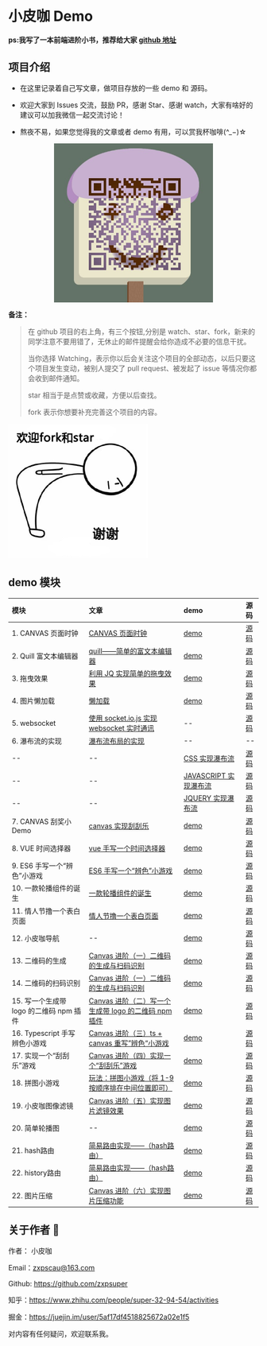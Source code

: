 # 小皮咖 Demo

**ps:我写了一本前端进阶小书，推荐给大家 [github 地址](https://github.com/zxpsuper/advanced_front_end)**

## 项目介绍

-   在这里记录着自己写文章，做项目存放的一些 demo 和 源码。

-   欢迎大家到 Issues 交流，鼓励 PR，感谢 Star、感谢 watch，大家有啥好的建议可以加我微信一起交流讨论！
-   熬夜不易，如果您觉得我的文章或者 demo 有用，可以赏我杯咖啡(^_−)☆

<div>
  <img src="./images/wechat.png" style="width: 320px; margin: 0 auto; display: block">
</div>

**备注：**

> 在 github 项目的右上角，有三个按钮,分别是 watch、star、fork，新来的同学注意不要用错了，无休止的邮件提醒会给你造成不必要的信息干扰。
>
> 当你选择 Watching，表示你以后会关注这个项目的全部动态，以后只要这个项目发生变动，被别人提交了 pull request、被发起了 issue 等情况你都会收到邮件通知。
>
> star 相当于是点赞或收藏，方便以后查找。
>
> fork 表示你想要补充完善这个项目的内容。

![](./images/fork_and_star.jpg)

## demo 模块

| 模块                              | 文章                                                                   | demo                                               | 源码                 |
| :-------------------------------- | :--------------------------------------------------------------------- | :------------------------------------------------- | :------------------- |
| 1. CANVAS 页面时钟 | [CANVAS 页面时钟](https://blog.csdn.net/weixin_38788347/article/details/78239704) | [demo](https://zxpsuper.github.io/Demo/watch.html) | [源码](./watch.html) |
| 2. Quill 富文本编辑器 | [quill——简单的富文本编辑器](https://blog.csdn.net/weixin_38788347/article/details/78249433) | [demo](https://zxpsuper.github.io/Demo/quill.html) | [源码](./quill.html) |
| 3. 拖曳效果 | [利用 JQ 实现简单的拖曳效果](https://blog.csdn.net/weixin_38788347/article/details/78273565) | [demo](https://zxpsuper.github.io/Demo/drag.html) | [源码](./drag.html) |
| 4. 图片懒加载 | [懒加载](https://blog.csdn.net/weixin_38788347/article/details/78217372) | [demo](https://zxpsuper.github.io/Demo/lazyload.html) | [源码](./lazyload.html) |
| 5. websocket | [使用 socket.io.js 实现 websocket 实时通讯](https://blog.csdn.net/weixin_38788347/article/details/79726992) | -- | [源码](./websocket/) |
| 6. 瀑布流的实现 | [瀑布流布局的实现](https://blog.csdn.net/weixin_38788347/article/details/78390064) | -- | -- |
| -- | --| [CSS 实现瀑布流](https://zxpsuper.github.io/Demo/waterflow/waterfallcss.html) | [源码](./waterflow/waterfallcss.html) |
| -- | -- | [JAVASCRIPT 实现瀑布流](https://zxpsuper.github.io/Demo/waterflow/waterfalljs.html) | [源码](./waterflow/waterfalljs.html) |
| -- | -- | [JQUERY 实现瀑布流](https://zxpsuper.github.io/Demo/waterflow/waterfalljq.html) | [源码](./waterflow/waterfalljq.html) |
| 7. CANVAS 刮奖小 Demo | [canvas 实现刮刮乐](https://blog.csdn.net/weixin_38788347/article/details/78239704) | [demo](https://zxpsuper.github.io/Demo/guajiang/index.html)| [源码](./guajiang/index.html) |
| 8. VUE 时间选择器 | [vue 手写一个时间选择器](https://juejin.im/post/5b62b0cfe51d453489494efb) | [demo](https://zxpsuper.github.io/Demo/datepicker/index.html)| [源码](./datepicker/Datepicker.vue) |
| 9. ES6 手写一个“辨色”小游戏 | [ES6 手写一个“辨色”小游戏](https://segmentfault.com/a/1190000016444812) | [demo](https://zxpsuper.github.io/Demo/color/index.html)| [源码](./color/index.js) |
| 10. 一款轮播组件的诞生 | [一款轮播组件的诞生](https://juejin.im/post/5c24925fe51d4502a232fb6b) | [demo](https://zxpsuper.github.io/Demo/carousal/index.html)| [源码](https://github.com/zxpsuper/suporka-carousal) |
| 11. 情人节撸一个表白页面 | [情人节撸一个表白页面](https://juejin.im/post/5c6521b8f265da2dcd79ca74) | [demo](https://zxpsuper.github.io/Demo/valentine_day/name.html)| [源码](https://github.com/zxpsuper/Demo/tree/master/valentine_day) |
| 12. 小皮咖导航 | --| [demo](https://zxpsuper.github.io/Demo/navigation/)| [源码](https://github.com/zxpsuper/Demo/tree/master/navigation) |
| 13. 二维码的生成 | [Canvas 进阶（一）二维码的生成与扫码识别](https://juejin.im/post/5d00b3626fb9a07ed74076a9) | [demo](https://zxpsuper.github.io/Demo/qrcode/)| [源码](https://github.com/zxpsuper/Demo/blob/master/qrcode/index.html) |
| 14. 二维码的扫码识别 | [Canvas 进阶（一）二维码的生成与扫码识别](https://juejin.im/post/5d00b3626fb9a07ed74076a9) | [demo](https://zxpsuper.github.io/Demo/qrcode/qrcode-scan.html)| [源码](https://github.com/zxpsuper/Demo/tree/master/qrcode) |
| 15. 写一个生成带 logo 的二维码 npm 插件 | [Canvas 进阶（二）写一个生成带 logo 的二维码 npm 插件](https://juejin.im/post/5d1c461f6fb9a07f070e4768) | [demo](https://zxpsuper.github.io/qrcode-with-logos/dist/)| [源码](https://github.com/zxpsuper/qrcode-with-logos) |
| 16. Typescript 手写辨色小游戏 | [Canvas 进阶（三）ts + canvas 重写”辨色“小游戏](https://juejin.im/post/5d22af2b6fb9a07ea7133361) | [demo](https://zxpsuper.github.io/Demo/color/colorTs.html)| [源码](https://github.com/zxpsuper/Demo/tree/master/color) |
| 17. 实现一个“刮刮乐”游戏 | [Canvas 进阶（四）实现一个“刮刮乐”游戏](https://juejin.im/post/5d664786f265da03ee6a694f) | [demo](https://zxpsuper.github.io/Demo/letter/)| [源码](https://github.com/zxpsuper/Demo/blob/master/letter/scrapAward-dev.js) |
| 18. 拼图小游戏 | [玩法：拼图小游戏（将 1-9 按顺序排在中间位置即可）](./images/number-game.jpg) | [demo](https://zxpsuper.github.io/Demo/numbergame/)| [源码](https://github.com/zxpsuper/Demo/blob/master/numbergame/index.js) |
| 19. 小皮咖图像滤镜 | [Canvas 进阶（五）实现图片滤镜效果](https://juejin.im/post/5dfb15b96fb9a016164362b2) | [demo](https://zxpsuper.github.io/Demo/suporka_image_filter/)| [源码](https://github.com/zxpsuper/Demo/blob/master/suporka_image_filter/index.html) |
| 20. 简单轮播图 | -- | [demo](https://zxpsuper.github.io/Demo/carousal/carousal.html)| [源码](https://github.com/zxpsuper/Demo/blob/master/carousal/carousal.html) |
| 21. hash路由 | [简易路由实现——（hash路由）](https://juejin.im/post/5e4a875c6fb9a07c846b685e) | [demo](https://zxpsuper.github.io/Demo/htmlRouter/#/monday)| [源码](https://github.com/zxpsuper/Demo/tree/master/htmlRouter) |
| 22. history路由 | [简易路由实现——（hash路由）](https://juejin.im/post/5e4a875c6fb9a07c846b685e) | [demo](https://zxpsuper.github.io/Demo/htmlRouter/history.html)| [源码](https://github.com/zxpsuper/Demo/tree/master/htmlRouter) |
| 22. 图片压缩 | [Canvas 进阶（六）实现图片压缩功能](https://juejin.im/post/5e4e75c8518825493c7b52a3) | [demo](https://zxpsuper.github.io/Demo/imageCompress/)| [源码](https://github.com/zxpsuper/Demo/tree/master/imageCompress/imageCompress-dev.js) |

## 关于作者 :boy:

作者： 小皮咖

Email：zxpscau@163.com

Github: https://github.com/zxpsuper

知乎：https://www.zhihu.com/people/super-32-94-54/activities

掘金：https://juejin.im/user/5af17df4518825672a02e1f5

对内容有任何疑问，欢迎联系我。